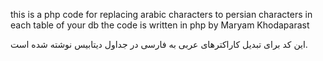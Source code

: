 this is a php code for replacing arabic characters to persian characters in each table of your db
the code is written in php by Maryam Khodaparast


این کد برای تبدیل کاراکترهای عربی به فارسی در جداول دیتابیس نوشته شده است.